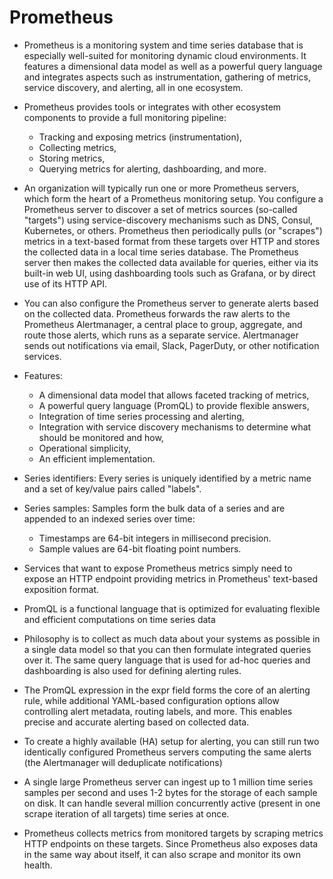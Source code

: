 # Prometheus

- Prometheus is a monitoring system and time series database that is especially well-suited for monitoring dynamic cloud environments. It features a dimensional data model as well as a powerful query language and integrates aspects such as instrumentation, gathering of metrics, service discovery, and alerting, all in one ecosystem.
- Prometheus provides tools or integrates with other ecosystem components to provide a full monitoring pipeline:
  - Tracking and exposing metrics (instrumentation),
  - Collecting metrics,
  - Storing metrics,
  - Querying metrics for alerting, dashboarding, and more.

- An organization will typically run one or more Prometheus servers, which form the heart of a Prometheus monitoring setup. You configure a Prometheus server to discover a set of metrics sources (so-called "targets") using service-discovery mechanisms such as DNS, Consul, Kubernetes, or others. Prometheus then periodically pulls (or "scrapes") metrics in a text-based format from these targets over HTTP and stores the collected data in a local time series database. The Prometheus server then makes the collected data available for queries, either via its built-in web UI, using dashboarding tools such as Grafana, or by direct use of its HTTP API.
- You can also configure the Prometheus server to generate alerts based on the collected data.  Prometheus forwards the raw alerts to the Prometheus Alertmanager, a central place to group, aggregate, and route those alerts, which runs as a separate service. Alertmanager sends out notifications via email, Slack, PagerDuty, or other notification services.
- Features:
  - A dimensional data model that allows faceted tracking of metrics,
  - A powerful query language (PromQL) to provide flexible answers,
  - Integration of time series processing and alerting,
  - Integration with service discovery mechanisms to determine what should be monitored and how,
  - Operational simplicity,
  - An efficient implementation.
- Series identifiers: Every series is uniquely identified by a metric name and a set of key/value pairs called "labels".
- Series samples: Samples form the bulk data of a series and are appended to an indexed series over time:
  - Timestamps are 64-bit integers in millisecond precision.
  - Sample values are 64-bit floating point numbers.
- Services that want to expose Prometheus metrics simply need to expose an HTTP endpoint providing metrics in Prometheus' text-based exposition format.
- PromQL is a functional language that is optimized for evaluating flexible and efficient computations on time series data
- Philosophy is to collect as much data about your systems as possible in a single data model so that you can then formulate integrated queries over it. The same query language that is used for ad-hoc queries and dashboarding is also used for defining alerting rules.
- The PromQL expression in the expr field forms the core of an alerting rule, while additional YAML-based configuration options allow controlling alert metadata, routing labels, and more. This enables precise and accurate alerting based on collected data.
- To create a highly available (HA) setup for alerting, you can still run two identically configured Prometheus servers computing the same alerts (the Alertmanager will deduplicate notifications)
- A single large Prometheus server can ingest up to 1 million time series samples per second and uses 1-2 bytes for the storage of each sample on disk. It can handle several million concurrently active (present in one scrape iteration of all targets) time series at once.
- Prometheus collects metrics from monitored targets by scraping metrics HTTP endpoints on these targets. Since Prometheus also exposes data in the same way about itself, it can also scrape and monitor its own health.
